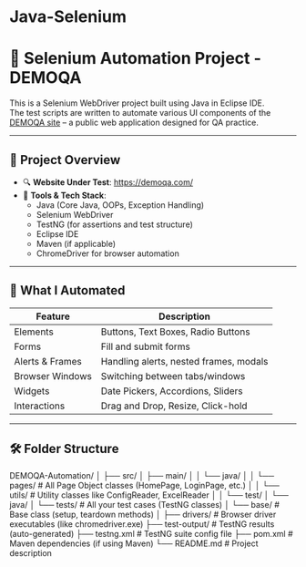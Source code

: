 # Java-Selenium
# 🧪 Selenium Automation Project - DEMOQA

This is a Selenium WebDriver project built using Java in Eclipse IDE.  
The test scripts are written to automate various UI components of the [DEMOQA site](https://demoqa.com/) – a public web application designed for QA practice.

---

## 📌 Project Overview

- 🔍 **Website Under Test**: https://demoqa.com/
- 🧰 **Tools & Tech Stack**:
  - Java (Core Java, OOPs, Exception Handling)
  - Selenium WebDriver
  - TestNG (for assertions and test structure)
  - Eclipse IDE
  - Maven (if applicable)
  - ChromeDriver for browser automation

---

## 🎯 What I Automated

| Feature | Description |
|--------|-------------|
| Elements | Buttons, Text Boxes, Radio Buttons |
| Forms | Fill and submit forms |
| Alerts & Frames | Handling alerts, nested frames, modals |
| Browser Windows | Switching between tabs/windows |
| Widgets | Date Pickers, Accordions, Sliders |
| Interactions | Drag and Drop, Resize, Click-hold |

---

## 🛠 Folder Structure
DEMOQA-Automation/
│
├── src/
│   ├── main/
│   │   └── java/
│   │       └── pages/            # All Page Object classes (HomePage, LoginPage, etc.)
│   │       └── utils/            # Utility classes like ConfigReader, ExcelReader
│
│   └── test/
│       └── java/
│           └── tests/            # All your test cases (TestNG classes)
│           └── base/             # Base class (setup, teardown methods)
│
├── drivers/                      # Browser driver executables (like chromedriver.exe)
├── test-output/                  # TestNG results (auto-generated)
├── testng.xml                    # TestNG suite config file
├── pom.xml                       # Maven dependencies (if using Maven)
└── README.md                     # Project description


